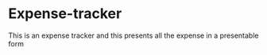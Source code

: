 # Expense-tracker
This is an expense tracker and this presents all the expense in a presentable form
